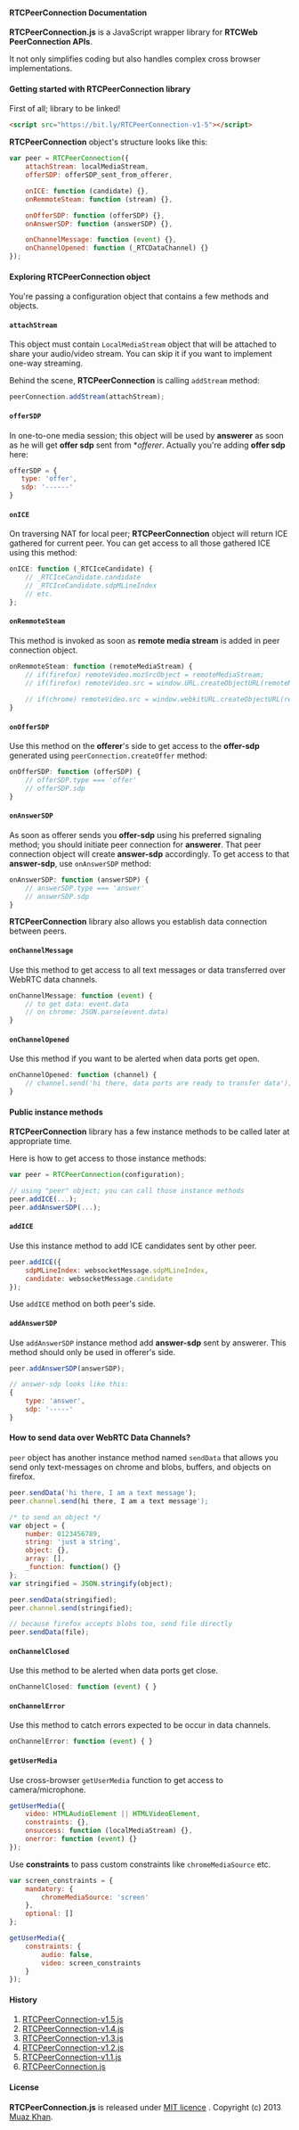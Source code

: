 #### RTCPeerConnection Documentation

**RTCPeerConnection.js** is a JavaScript wrapper library for **RTCWeb PeerConnection APIs**.

It not only simplifies coding but also handles complex cross browser implementations.

#### Getting started with RTCPeerConnection library

First of all; library to be linked!

```html
<script src="https://bit.ly/RTCPeerConnection-v1-5"></script>
```

**RTCPeerConnection** object's structure looks like this:

```javascript
var peer = RTCPeerConnection({
    attachStream: localMediaStream,
    offerSDP: offerSDP_sent_from_offerer,

    onICE: function (candidate) {},
    onRemmoteSteam: function (stream) {},

    onOfferSDP: function (offerSDP) {},
    onAnswerSDP: function (answerSDP) {},

    onChannelMessage: function (event) {},
    onChannelOpened: function (_RTCDataChannel) {}
});
```

#### Exploring RTCPeerConnection object

You're passing a configuration object that contains a few methods and objects.

#### `attachStream`

This object must contain `LocalMediaStream` object that will be attached to share your audio/video stream. You can skip it if you want to implement one-way streaming.

Behind the scene, **RTCPeerConnection** is calling `addStream` method:

```javascript
peerConnection.addStream(attachStream);
```

#### `offerSDP`

In one-to-one media session; this object will be used by **answerer** as soon as he will get **offer sdp** sent from **offerer*. Actually you're adding **offer sdp** here:

```javascript
offerSDP = {
   type: 'offer',
   sdp: '------'
}
```

#### `onICE`

On traversing NAT for local peer; **RTCPeerConnection** object will return ICE gathered for current peer. You can get access to all those gathered ICE using this method:

```javascript
onICE: function (_RTCIceCandidate) {
    // _RTCIceCandidate.candidate
    // _RTCIceCandidate.sdpMLineIndex
    // etc.
};
```

#### `onRemmoteSteam`

This method is invoked as soon as **remote media stream** is added in peer connection object.

```javascript
onRemmoteSteam: function (remoteMediaStream) {
    // if(firefox) remoteVideo.mozSrcObject = remoteMediaStream;
    // if(firefox) remoteVideo.src = window.URL.createObjectURL(remoteMediaStream);
	
    // if(chrome) remoteVideo.src = window.webkitURL.createObjectURL(remoteMediaStream);
}
```

#### `onOfferSDP`

Use this method on the **offerer**'s side to get access to the **offer-sdp** generated using `peerConnection.createOffer` method:

```javascript
onOfferSDP: function (offerSDP) {
    // offerSDP.type === 'offer'
    // offerSDP.sdp
}
```

#### `onAnswerSDP`

As soon as offerer sends you **offer-sdp** using his preferred signaling method; you should initiate peer connection for **answerer**. That peer connection object will create **answer-sdp** accordingly. To get access to that **answer-sdp**, use `onAnswerSDP` method:

```javascript
onAnswerSDP: function (answerSDP) {
    // answerSDP.type === 'answer'
    // answerSDP.sdp
}
```

**RTCPeerConnection** library also allows you establish data connection between peers.

#### `onChannelMessage`

Use this method to get access to all text messages or data transferred over WebRTC data channels.

```javascript
onChannelMessage: function (event) {
    // to get data:	event.data
    // on chrome: JSON.parse(event.data)
}
```

#### `onChannelOpened`

Use this method if you want to be alerted when data ports get open.

```javascript
onChannelOpened: function (channel) {
    // channel.send('hi there, data ports are ready to transfer data');
}
```

#### Public instance methods

**RTCPeerConnection** library has a few instance methods to be called later at appropriate time.

Here is how to get access to those instance methods:

```javascript
var peer = RTCPeerConnection(configuration);

// using "peer" object; you can call those instance methods
peer.addICE(...);
peer.addAnswerSDP(...);
```

#### `addICE`

Use this instance method to add ICE candidates sent by other peer.

```javascript
peer.addICE({
    sdpMLineIndex: websocketMessage.sdpMLineIndex,
    candidate: websocketMessage.candidate
});
```

Use `addICE` method on both peer's side.

#### `addAnswerSDP`

Use `addAnswerSDP` instance method add **answer-sdp** sent by answerer. This method should only be used in offerer's side.

```javascript
peer.addAnswerSDP(answerSDP);

// answer-sdp looks like this:
{
    type: 'answer',
    sdp: '-----'
}
```

#### How to send data over WebRTC Data Channels?

`peer` object has another instance method named `sendData` that allows you send only text-messages on chrome and blobs, buffers, and objects on firefox.

```javascript
peer.sendData('hi there, I am a text message');
peer.channel.send(hi there, I am a text message');

/* to send an object */
var object = {
    number: 0123456789,
    string: 'just a string',
    object: {},
    array: [],
    _function: function() {}
};
var stringified = JSON.stringify(object);

peer.sendData(stringified);
peer.channel.send(stringified);

// because firefox accepts blobs too, send file directly
peer.sendData(file);
```

#### `onChannelClosed`

Use this method to be alerted when data ports get close.

```javascript
onChannelClosed: function (event) { }
```

#### `onChannelError`

Use this method to catch errors expected to be occur in data channels.

```javascript
onChannelError: function (event) { }
```

#### `getUserMedia`

Use cross-browser `getUserMedia` function to get access to camera/microphone.

```javascript
getUserMedia({
    video: HTMLAudioElement || HTMLVideoElement,
    constraints: {},
    onsuccess: function (localMediaStream) {},
    onerror: function (event) {}
});
```

Use **constraints** to pass custom constraints like `chromeMediaSource` etc.

```javascript
var screen_constraints = {
    mandatory: {
        chromeMediaSource: 'screen'
    },
    optional: []
};

getUserMedia({
    constraints: {
        audio: false,
        video: screen_constraints
    }
});
```

#### History

1. [RTCPeerConnection-v1.5.js](https://bit.ly/RTCPeerConnection-v1-5)
2. [RTCPeerConnection-v1.4.js](https://bit.ly/RTCPeerConnection-v1-4)
3. [RTCPeerConnection-v1.3.js](https://bit.ly/RTCPeerConnection-v1-3)
4. [RTCPeerConnection-v1.2.js](https://bit.ly/RTCPeerConnection-v1-2)
5. [RTCPeerConnection-v1.1.js](https://bit.ly/RTCPeerConnection-v1-1)
6. [RTCPeerConnection.js](https://bit.ly/RTCPeerConnection-v1-0)

#### License

**RTCPeerConnection.js** is released under [MIT licence](https://webrtc-experiment.appspot.com/licence/) . Copyright (c) 2013 [Muaz Khan](https://plus.google.com/100325991024054712503).
